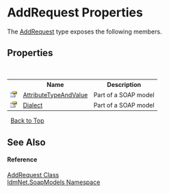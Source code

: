 # AddRequest Properties
 

The <a href="T_IdmNet_SoapModels_AddRequest">AddRequest</a> type exposes the following members.


## Properties
&nbsp;<table><tr><th></th><th>Name</th><th>Description</th></tr><tr><td>![Public property](media/pubproperty.gif "Public property")</td><td><a href="P_IdmNet_SoapModels_AddRequest_AttributeTypeAndValue">AttributeTypeAndValue</a></td><td>
Part of a SOAP model</td></tr><tr><td>![Public property](media/pubproperty.gif "Public property")</td><td><a href="P_IdmNet_SoapModels_AddRequest_Dialect">Dialect</a></td><td>
Part of a SOAP model</td></tr></table>&nbsp;
<a href="#addrequest-properties">Back to Top</a>

## See Also


#### Reference
<a href="T_IdmNet_SoapModels_AddRequest">AddRequest Class</a><br /><a href="N_IdmNet_SoapModels">IdmNet.SoapModels Namespace</a><br />